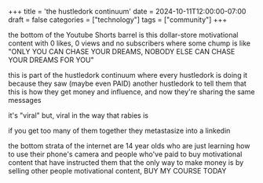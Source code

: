 +++
title = 'the hustledork continuum'
date = 2024-10-11T12:00:00-07:00
draft = false
categories = ["technology"]
tags = ["community"]
+++

the bottom of the Youtube Shorts barrel is this dollar-store motivational content with 0 likes, 0 views and no subscribers where some chump is like "ONLY YOU CAN CHASE YOUR DREAMS, NOBODY ELSE CAN CHASE YOUR DREAMS FOR YOU"

this is part of the hustledork continuum where every hustledork is doing it because they saw (maybe even PAID) another hustledork to tell them that this is how they get money and influence, and now they're sharing the same messages

it's "viral" but, viral in the way that rabies is

if you get too many of them together they metastasize into a linkedin

the bottom strata of the internet are 14 year olds who are just learning how to use their phone's camera and people who've paid to buy motivational content that have instructed them that the only way to make money is by selling other people motivational content, BUY MY COURSE TODAY
